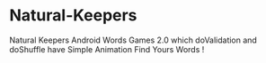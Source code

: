 # Natural-Keepers
Natural Keepers Android Words Games 2.0 which doValidation and doShuffle have Simple Animation 
Find Yours Words !
